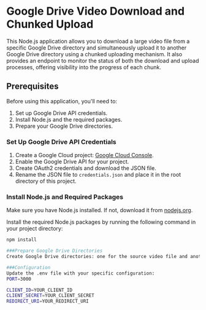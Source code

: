 # Google Drive Video Download and Chunked Upload

This Node.js application allows you to download a large video file from a specific Google Drive directory and simultaneously upload it to another Google Drive directory using a chunked uploading mechanism. It also provides an endpoint to monitor the status of both the download and upload processes, offering visibility into the progress of each chunk.

## Prerequisites

Before using this application, you'll need to:

1. Set up Google Drive API credentials.
2. Install Node.js and the required packages.
3. Prepare your Google Drive directories.

### Set Up Google Drive API Credentials

1. Create a Google Cloud project: [Google Cloud Console](https://console.cloud.google.com/).
2. Enable the Google Drive API for your project.
3. Create OAuth2 credentials and download the JSON file.
4. Rename the JSON file to `credentials.json` and place it in the root directory of this project.

### Install Node.js and Required Packages

Make sure you have Node.js installed. If not, download it from [nodejs.org](https://nodejs.org/).

Install the required Node.js packages by running the following command in your project directory:

```bash
npm install

###Prepare Google Drive Directories
Create Google Drive directories: one for the source video file and another for the destination where you want to upload the file. Note down the directory IDs.

###Configuration
Update the .env file with your specific configuration:
PORT=3000

CLIENT_ID=YOUR_CLIENT_ID
CLIENT_SECRET=YOUR_CLIENT_SECRET
REDIRECT_URI=YOUR_REDIRECT_URI

